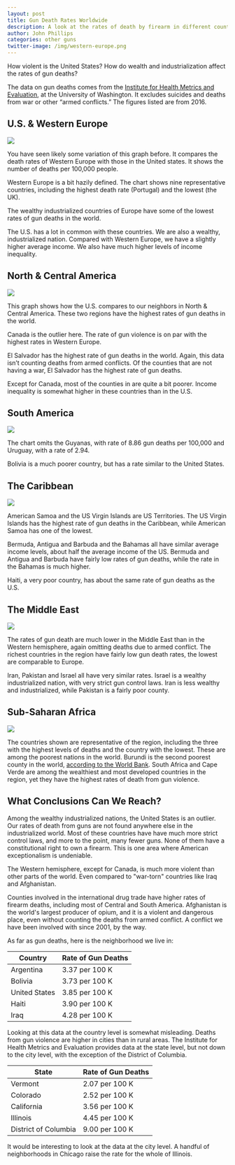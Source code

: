 ```yaml
---
layout: post
title: Gun Death Rates Worldwide 
description: A look at the rates of death by firearm in different countries.
author: John Phillips
categories: other guns
twitter-image: /img/western-europe.png
---
```


How violent is the United States? How do wealth and industrialization affect the rates of gun deaths?

The data on gun deaths comes from the [Institute for Health Metrics and Evaluation][guns], at the University of Washington. It excludes suicides and deaths from war or other “armed conflicts.” The figures listed are from 2016.

[guns]: http://ghdx.healthdata.org/gbd-results-tool

## U.S. & Western Europe

<div >
	<img src="/img/western-europe.svg" class="full-width">
</div>

You have seen likely some variation of this graph before. It compares the death rates of Western Europe with those in the United states. It shows the number of deaths per 100,000 people. 

Western Europe is a bit hazily defined. The chart shows nine representative countries, including the highest death rate (Portugal) and the lowest (the UK). 

The wealthy industrialized countries of Europe have some of the lowest rates of gun deaths in the world.

<a name="jump"></a>
The U.S. has a lot in common with these countries. We are also a wealthy, industrialized nation. Compared with Western Europe, we have a slightly higher average income. We also have much higher levels of income inequality.

## North & Central America

<div >
	<img src="/img/america.svg" class="full-width">
</div>

This graph shows how the U.S. compares to our neighbors in North & Central America. These two regions have the highest rates of gun deaths in the world. 

Canada is the outlier here. The rate of gun violence is on par with the highest rates in Western Europe.

El Salvador has the highest rate of gun deaths in the world. Again, this data isn’t counting deaths from armed conflicts. Of the counties that are not having a war, El Salvador has the highest rate of gun deaths.

Except for Canada, most of the counties in are quite a bit poorer. Income inequality is somewhat higher in these countries than in the U.S.

## South America

<div >
	<img src="/img/south-america.svg" class="full-width">
</div>


The chart omits the Guyanas, with rate of 8.86 gun deaths per 100,000 and Uruguay, with a rate of 2.94.  

Bolivia is a much poorer country, but has a rate similar to the United States. 

## The Caribbean

<div >
	<img src="/img/caribbean.svg" class="full-width">
</div>

American Samoa and the US Virgin Islands are US Territories. The US Virgin Islands has the highest rate of gun deaths in the Caribbean, while American Samoa has one of the lowest.

Bermuda, Antigua and Barbuda and the Bahamas all have similar average income levels, about half the average income of the US. Bermuda and Antigua and Barbuda have fairly low rates of gun deaths, while the rate in the Bahamas is much higher.

Haiti, a very poor country, has about the same rate of gun deaths as the U.S.

## The Middle East

<div >
	<img src="/img/middle-east.svg" class="full-width">
</div>

The rates of gun death are much lower in the Middle East than in the Western hemisphere, again omitting deaths due to armed conflict. The richest countries in the region have fairly low gun death rates, the lowest are comparable to Europe. 

Iran, Pakistan and Israel all have very similar rates. Israel is a wealthy industrialized nation, with very strict gun control laws. Iran is less wealthy and industrialized, while Pakistan is a fairly poor county.


## Sub-Saharan Africa 

<div >
	<img src="/img/africa.svg" class="full-width">
</div>

The countries shown are representative of the region, including the three with the highest levels of deaths and the country with the lowest. These are among the poorest nations in the world. Burundi is the second poorest county in the world, [according to the World Bank][income]. South Africa and Cape Verde are among the wealthiest and most developed countries in the region, yet they have the highest rates of death from gun violence.

[income]: https://data.worldbank.org/indicator/NY.GDP.PCAP.PP.CD?year_high_desc=false


## What Conclusions Can We Reach?

Among the wealthy industrialized nations, the United States is an outlier. Our rates of death from guns are not found anywhere else in the industrialized world. Most of these countries have have much more strict control laws, and more to the point, many fewer guns. None of them have a constitutional right to own a firearm. This is one area where American exceptionalism is undeniable. 

The Western hemisphere, except for Canada, is much more violent than other parts of the world. Even compared to "war-torn" countries like Iraq and Afghanistan.

Counties involved in the international drug trade have higher rates of firearm deaths, including most of Central and South America. Afghanistan is the world's largest producer of opium, and it is a violent and dangerous place, even without counting the deaths from armed conflict. A conflict we have been involved with since 2001, by the way.

As far as gun deaths, here is the neighborhood we live in:

| Country | Rate of Gun Deaths |
|---|---|
| Argentina | 3.37 per 100 K |
| Bolivia | 3.73 per 100 K |
| United States | 3.85 per 100 K | 
| Haiti | 3.90 per 100 K |
| Iraq | 4.28 per 100 K |

Looking at this data at the country level is somewhat misleading. Deaths from gun violence are higher in cities than in rural areas. The Institute for Health Metrics and Evaluation provides data at the state level, but not down to the city level, with the exception of the District of Columbia.

| State | Rate of Gun Deaths |
|---|---|
| Vermont | 2.07 per 100 K |
| Colorado | 2.52 per 100 K |
| California | 3.56 per 100 K | 
| Illinois | 4.45 per 100 K |
| District of Columbia | 9.00 per 100 K |

It would be interesting to look at the data at the city level. A handful of neighborhoods in Chicago raise the rate for the whole of Illinois.

